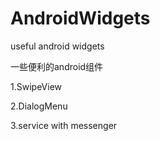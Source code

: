 AndroidWidgets
==============

useful android widgets

一些便利的android组件

1.SwipeView

2.DialogMenu

3.service with messenger
